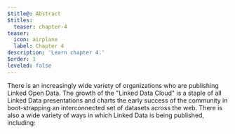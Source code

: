 ```yaml
---
$title@: Abstract
$titles:
  teaser: chapter-4
teaser:
  icon: airplane
  label: Chapter 4
description: 'Learn chapter 4.'
$order: 1
leveled: false
---
```


There is an increasingly wide variety of organizations who are publishing Linked Open Data. The growth of the "Linked Data Cloud" is a staple of all Linked Data presentations and charts the early success of the community in boot-strapping an interconnected set of datasets across the web.
There is also a wide variety of ways in which Linked Data is being published, including:
